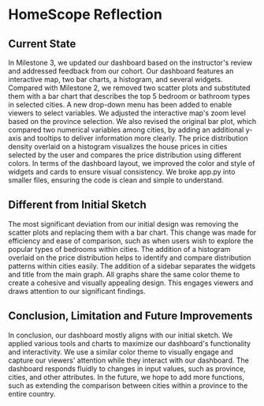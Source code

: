 # HomeScope Reflection

## Current State

In Milestone 3, we updated our dashboard based on the instructor's review and addressed feedback from our cohort. Our dashboard features an interactive map, two bar charts, a histogram, and several widgets. Compared with Milestone 2, we removed two scatter plots and substituted them with a bar chart that describes the top 5 bedroom or bathroom types in selected cities. A new drop-down menu has been added to enable viewers to select variables. We adjusted the interactive map's zoom level based on the province selection. We also revised the original bar plot, which compared two numerical variables among cities, by adding an additional y-axis and tooltips to deliver information more clearly. The price distribution density overlaid on a histogram visualizes the house prices in cities selected by the user and compares the price distribution using different colors. In terms of the dashboard layout, we improved the color and style of widgets and cards to ensure visual consistency. We broke app.py into smaller files, ensuring the code is clean and simple to understand.

## Different from Initial Sketch

The most significant deviation from our initial design was removing the scatter plots and replacing them with a bar chart. This change was made for efficiency and ease of comparison, such as when users wish to explore the popular types of bedrooms within cities. The addition of a histogram overlaid on the price distribution helps to identify and compare distribution patterns within cities easily. The addition of a sidebar separates the widgets and title from the main graph. All graphs share the same color theme to create a cohesive and visually appealing design. This engages viewers and draws attention to our significant findings.

## Conclusion, Limitation and Future Improvements

In conclusion, our dashboard mostly aligns with our initial sketch. We applied various tools and charts to maximize our dashboard's functionality and interactivity. We use a similar color theme to visually engage and capture our viewers' attention while they interact with our dashboard. The dashboard responds fluidly to changes in input values, such as province, cities, and other attributes. In the future, we hope to add more functions, such as extending the comparison between cities within a province to the entire country.

